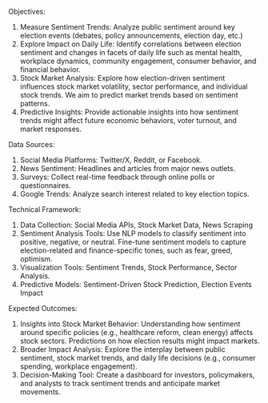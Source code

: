 Objectives:
1. Measure Sentiment Trends: Analyze public sentiment around key election events (debates, policy announcements, election day, etc.)
2. Explore Impact on Daily Life: Identify correlations between election sentiment and changes in facets of daily life such as mental health, workplace dynamics, community engagement, consumer behavior, and financial behavior.
3. Stock Market Analysis: Explore how election-driven sentiment influences stock market volatility, sector performance, and individual stock trends. We aim to predict market trends based on sentiment patterns.
4. Predictive Insights: Provide actionable insights into how sentiment trends might affect future economic behaviors, voter turnout, and market responses.


Data Sources:
1. Social Media Platforms: Twitter/X, Reddit, or Facebook.
2. News Sentiment: Headlines and articles from major news outlets.
3. Surveys: Collect real-time feedback through online polls or questionnaires.
4. Google Trends: Analyze search interest related to key election topics.



Technical Framework:
1. Data Collection: Social Media APIs, Stock Market Data, News Scraping
2. Sentiment Analysis Tools: Use NLP models to classify sentiment into positive, negative, or neutral. Fine-tune sentiment models to capture election-related and finance-specific tones, such as fear, greed, optimism.
3. Visualization Tools: Sentiment Trends, Stock Performance, Sector Analysis.
4. Predictive Models: Sentiment-Driven Stock Prediction, Election Events Impact



Expected Outcomes:
1. Insights into Stock Market Behavior: Understanding how sentiment around specific policies (e.g., healthcare reform, clean energy) affects stock sectors. Predictions on how election results might impact markets.
2. Broader Impact Analysis: Explore the interplay between public sentiment, stock market trends, and daily life decisions (e.g., consumer spending, workplace engagement).
3. Decision-Making Tool: Create a dashboard for investors, policymakers, and analysts to track sentiment trends and anticipate market movements.
